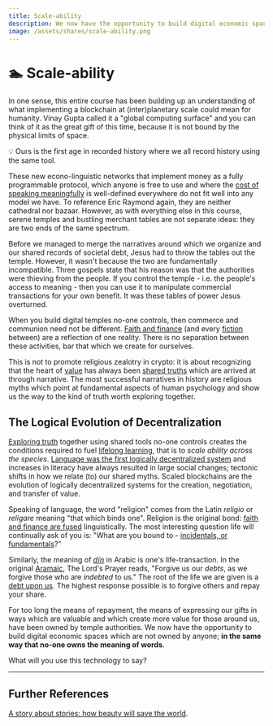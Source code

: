 ```yaml
---
title: Scale-ability
description: We now have the opportunity to build digital economic spaces which are not owned by anyone; in the same way that no-one owns the meaning of words. What will you use this technology to say?
image: /assets/shares/scale-ability.png
---
```


# 🏊 Scale-ability

In one sense, this entire course has been building up an understanding of what implementing a blockchain at (inter)planetary scale could mean for humanity. Vinay Gupta called it a "global computing surface" and you can think of it as the great gift of this time, because it is not bound by the physical limits of space.

<div class="lightbulb">
💡 Ours is the first age in recorded history where we all record history using the same tool.
</div>

These new econo-linguistic networks that implement money as a fully programmable protocol, which anyone is free to use and where the [cost of speaking meaningfully](../../module-2/money-speech/#magic-internet-meaning) is well-defined everywhere do not fit well into any model we have. To reference Eric Raymond again, they are neither cathedral nor bazaar. However, as with everything else in this course, serene temples and bustling merchant tables are not separate ideas: they are two ends of the same spectrum. 

Before we managed to merge the narratives around which we organize and our shared records of societal debt, Jesus had to throw the tables out the temple. However, it wasn't because the two are fundamentally incompatible. Three gospels state that his reason was that the authorities were thieving from the people. If you control the temple - i.e. the people's access to meaning - then you can use it to manipulate commercial transactions for your own benefit. It was these tables of power Jesus overturned.

When you build digital temples no-one controls, then commerce and communion need not be different. [Faith and finance](../../module-1/playdough-protocols/#faith-and-finance) (and every [fiction](../../module-1/value/#consensus) between) are a reflection of one reality. There is no separation between these activities, bar that which we create for ourselves.

This is not to promote religious zealotry in crypto: it is about recognizing that the heart of [value](../../module-1/value/) has always been [shared truths](../../module-0/trust/) which are arrived at through narrative. The most successful narratives in history are religious myths which point at fundamental aspects of human psychology and show us the way to the kind of truth worth exploring together. 

## The Logical Evolution of Decentralization

[Exploring truth](../../module-5/reveal-theuniverse/#the-value-of-truth) together using shared tools no-one controls creates the conditions required to fuel [lifelong learning](../../module-6/learn), that is to *scale ability across the species*. <a href="https://medium.com/@VitalikButerin/the-meaning-of-decentralization-a0c92b76a274" target="_blank">Language was the first logically decentralized system</a> and increases in literacy have always resulted in large social changes; tectonic shifts in how we relate (to) our shared myths. Scaled blockchains are the evolution of logically decentralized systems for the creation, negotiation, and transfer of value.

Speaking of language, the word "religion" comes from the Latin *religio* or *religare* meaning "that which binds one". Religion is the original bond: [faith and finance are fused](../../module-2/debt/#debt-and-morality) linguistically. The most interesting question life will continually ask of you is: "What are you bound to - [incidentals, or fundamentals](../../module-0/conversation/#brief)?"

Similarly, the meaning of *<a href="https://en.wikipedia.org/wiki/Din_(Arabic)" target="_blank">dīn</a>* in Arabic is one's life-transaction. In the original <a href="https://www.youtube.com/watch?v=-an6hvx6o-c&list=PL5ClmaG2tnPNgqWDBGCWAQxD0sYpbfPRK&index=30" target="_blank">Aramaic</a>, The Lord's Prayer reads, "Forgive us our *debts*, as we forgive those who are *indebted* to us." The root of the life we are given is a [debt upon us](../../module-2/debt/#debt-and-morality). The highest response possible is to forgive others and repay your share.

For too long the means of repayment, the means of expressing our gifts in ways which are valuable and which create more value for those around us, have been owned by temple authorities. We now have the opportunity to build digital economic spaces which are not owned by anyone; **in the same way that no-one owns the meaning of words**. 

What will you use this technology to say?

---

## Further References

<a href="https://www.youtube.com/watch?v=LwLP62fL83k&list=PL5ClmaG2tnPNgqWDBGCWAQxD0sYpbfPRK&index=33" target="_blank">A story about stories: how beauty will save the world</a>.